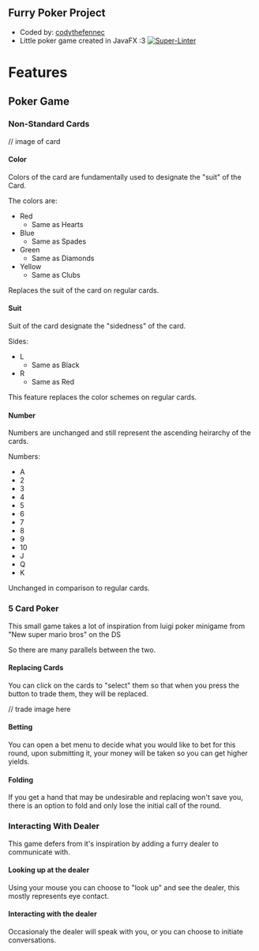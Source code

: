 ## Furry Poker Project

- Coded by: [codythefennec](https://github.com/codythefennec)
- Little poker game created in JavaFX :3
[![Super-Linter](https://github.com/codythefennec/poker-project/actions/workflows/super-linter.yml/badge.svg)](https://github.com/marketplace/actions/super-linter)

# Features

## Poker Game

### Non-Standard Cards
// image of card

#### Color
Colors of the card are fundamentally used to designate the "suit" of the Card.

The colors are:
- Red
  - Same as Hearts
- Blue
  - Same as Spades
- Green
  - Same as Diamonds
- Yellow
  - Same as Clubs
 
Replaces the suit of the card on regular cards.

#### Suit
Suit of the card designate the "sidedness" of the card.

Sides:
- L
  - Same as Black
- R
  - Same as Red
 
This feature replaces the color schemes on regular cards.

#### Number
Numbers are unchanged and still represent the ascending heirarchy of the cards.

Numbers:
- A
- 2
- 3
- 4
- 5
- 6
- 7
- 8
- 9
- 10
- J
- Q
- K

Unchanged in comparison to regular cards.

### 5 Card Poker

This small game takes a lot of inspiration from luigi poker minigame from "New super mario bros" on the DS

So there are many parallels between the two.

#### Replacing Cards
You can click on the cards to "select" them so that when you press the button to trade them, they will be replaced.

// trade image here

#### Betting
You can open a bet menu to decide what you would like to bet for this round, upon submitting it, your money will be taken so you can get higher yields.

#### Folding
If you get a hand that may be undesirable and replacing won't save you, there is an option to fold and only lose the initial call of the round.

### Interacting With Dealer

This game defers from it's inspiration by adding a furry dealer to communicate with. 

#### Looking up at the dealer

Using your mouse you can choose to "look up" and see the dealer, this mostly represents eye contact.

#### Interacting with the dealer

Occasionaly the dealer will speak with you, or you can choose to initiate conversations.
